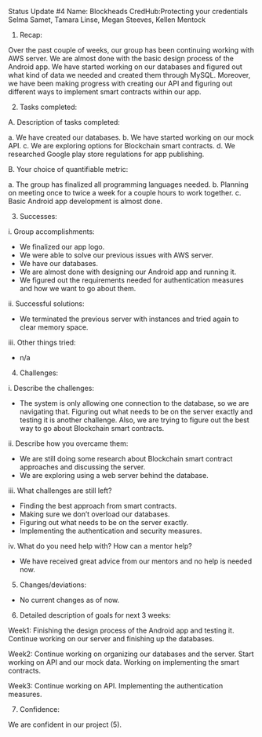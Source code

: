 Status Update #4 
Name: Blockheads
CredHub:Protecting your credentials 
Selma Samet, Tamara Linse, Megan Steeves, Kellen Mentock

1. Recap:

Over the past couple of weeks, our group has been continuing working with AWS server. We are almost done with the basic design process of the Android app. We have started working on our databases and figured out what kind of data we needed and created them through MySQL. Moreover, we have been making progress with creating our API and figuring out different ways to implement smart contracts within our app.

2. Tasks completed:
   
A. Description of tasks completed:

 a. We have created our databases.
 b. We have started working on our mock API.
 c. We are exploring options for Blockchain smart contracts.
 d. We researched Google play store regulations for app publishing.
    
B. Your choice of quantifiable metric:

 a. The group has finalized all programming languages needed.
 b. Planning on meeting once to twice a week for a couple hours to work together.
 c. Basic Android app development is almost done.
   
3. Successes:

 i. Group accomplishments:

- We finalized our app logo.
- We were able to solve our previous issues with AWS server.
- We have our databases.
- We are almost done with designing our Android app and running it.
- We figured out the requirements needed for authentication measures and how we want to go about them.

 ii. Successful solutions:

- We terminated the previous server with instances and tried again to clear memory space.

 iii. Other things tried:

- n/a

4. Challenges:
   
 i. Describe the challenges:

- The system is only allowing one connection to the database, so we are navigating that. Figuring out what needs to be on the server exactly and testing it is another challenge. Also, we are trying to figure out the best way to go about Blockchain smart contracts.

 ii. Describe how you overcame them:

- We are still doing some research about Blockchain smart contract approaches and discussing the server.
- We are exploring using a web server behind the database.

 iii. What challenges are still left?

- Finding the best approach from smart contracts.
- Making sure we don’t overload our databases.
- Figuring out what needs to be on the server exactly.
- Implementing the authentication and security measures.

 iv. What do you need help with? How can a mentor help?

- We have received great advice from our mentors and no help is needed now.

5. Changes/deviations:

- No current changes as of now.

6. Detailed description of goals for next 3 weeks:

Week1: Finishing the design process of the Android app and testing it. Continue working on our server and finishing up the databases.

Week2: Continue working on organizing our databases and the server. Start working on API and our mock data. Working on implementing the smart contracts.

Week3: Continue working on API. Implementing the authentication measures.

7. Confidence:

We are confident in our project (5).
